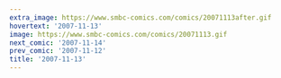```yaml
---
extra_image: https://www.smbc-comics.com/comics/20071113after.gif
hovertext: '2007-11-13'
image: https://www.smbc-comics.com/comics/20071113.gif
next_comic: '2007-11-14'
prev_comic: '2007-11-12'
title: '2007-11-13'
---
```


